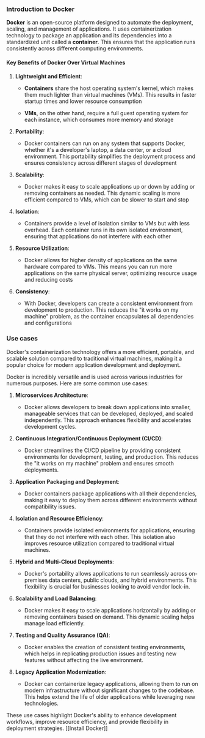 ### Introduction to Docker

**Docker** is an open-source platform designed to automate the deployment, scaling, and management of applications. It uses containerization technology to package an application and its dependencies into a standardized unit called a **container**. This ensures that the application runs consistently across different computing environments.

#### Key Benefits of Docker Over Virtual Machines

1. **Lightweight and Efficient**:
    
    - **Containers** share the host operating system's kernel, which makes them much lighter than virtual machines (VMs). This results in faster startup times and lower resource consumption
        
    - **VMs**, on the other hand, require a full guest operating system for each instance, which consumes more memory and storage
        
2. **Portability**:
    
    - Docker containers can run on any system that supports Docker, whether it's a developer's laptop, a data center, or a cloud environment. This portability simplifies the deployment process and ensures consistency across different stages of development
        
3. **Scalability**:
    
    - Docker makes it easy to scale applications up or down by adding or removing containers as needed. This dynamic scaling is more efficient compared to VMs, which can be slower to start and stop
        
4. **Isolation**:
    
    - Containers provide a level of isolation similar to VMs but with less overhead. Each container runs in its own isolated environment, ensuring that applications do not interfere with each other
        
5. **Resource Utilization**:
    
    - Docker allows for higher density of applications on the same hardware compared to VMs. This means you can run more applications on the same physical server, optimizing resource usage and reducing costs
        
6. **Consistency**:
    
    - With Docker, developers can create a consistent environment from development to production. This reduces the "it works on my machine" problem, as the container encapsulates all dependencies and configurations

### Use cases

Docker's containerization technology offers a more efficient, portable, and scalable solution compared to traditional virtual machines, making it a popular choice for modern application development and deployment.

Docker is incredibly versatile and is used across various industries for numerous purposes. Here are some common use cases:

1. **Microservices Architecture**:
    
    - Docker allows developers to break down applications into smaller, manageable services that can be developed, deployed, and scaled independently. This approach enhances flexibility and accelerates development cycles.
    
1. **Continuous Integration/Continuous Deployment (CI/CD)**:
    
    - Docker streamlines the CI/CD pipeline by providing consistent environments for development, testing, and production. This reduces the "it works on my machine" problem and ensures smooth deployments.
    
1. **Application Packaging and Deployment**:
    
    - Docker containers package applications with all their dependencies, making it easy to deploy them across different environments without compatibility issues.

1. **Isolation and Resource Efficiency**:
    
    - Containers provide isolated environments for applications, ensuring that they do not interfere with each other. This isolation also improves resource utilization compared to traditional virtual machines.

1. **Hybrid and Multi-Cloud Deployments**:
    
    - Docker's portability allows applications to run seamlessly across on-premises data centers, public clouds, and hybrid environments. This flexibility is crucial for businesses looking to avoid vendor lock-in.

1. **Scalability and Load Balancing**:
    
    - Docker makes it easy to scale applications horizontally by adding or removing containers based on demand. This dynamic scaling helps manage load efficiently.

1. **Testing and Quality Assurance (QA)**:
    
    - Docker enables the creation of consistent testing environments, which helps in replicating production issues and testing new features without affecting the live environment.
8. **Legacy Application Modernization**:
    
    - Docker can containerize legacy applications, allowing them to run on modern infrastructure without significant changes to the codebase. This helps extend the life of older applications while leveraging new technologies.

These use cases highlight Docker's ability to enhance development workflows, improve resource efficiency, and provide flexibility in deployment strategies.
[[Install Docker]]